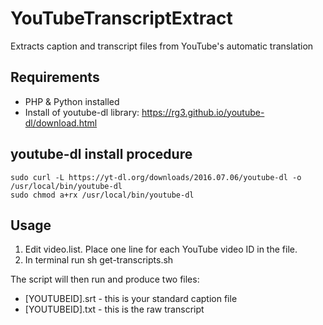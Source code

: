 # YouTubeTranscriptExtract
Extracts caption and transcript files from YouTube's automatic translation

## Requirements
- PHP & Python installed
- Install of youtube-dl library: https://rg3.github.io/youtube-dl/download.html

## youtube-dl install procedure
```
sudo curl -L https://yt-dl.org/downloads/2016.07.06/youtube-dl -o /usr/local/bin/youtube-dl
sudo chmod a+rx /usr/local/bin/youtube-dl
```

## Usage
1) Edit video.list.  Place one line for each YouTube video ID in the file.
2) In terminal run sh get-transcripts.sh

The script will then run and produce two files:
- [YOUTUBEID].srt - this is your standard caption file
- [YOUTUBEID].txt - this is the raw transcript 
